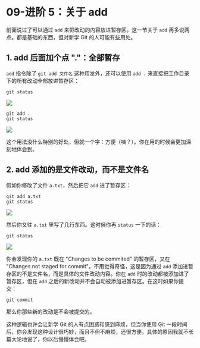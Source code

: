 # 09-进阶 5：关于 add

前面说过了可以通过 `add` 来把改动的内容放进暂存区。这一节关于 `add` 再多说两点。都是基础的东西，但对新学 Git 的人可能有些用处。

## 1\. add 后面加个点 "."：全部暂存

`add` 指令除了 `git add 文件名` 这种用发外，还可以使用 `add .` 来直接把工作目录下的所有改动全部放进暂存区：

~~~
git status
~~~

![](https://user-gold-cdn.xitu.io/2017/11/22/15fe36e3ee159b2e?imageView2/0/w/1280/h/960/format/webp/ignore-error/1)

~~~
git add .
git status
~~~

![](https://user-gold-cdn.xitu.io/2017/11/22/15fe36e3ed623762?imageView2/0/w/1280/h/960/format/webp/ignore-error/1)

这个用法没什么特别的好处，但就一个字：方便（咦？）。你在用的时候会更加深刻地体会到。

## 2\. add 添加的是文件改动，而不是文件名

假如你修改了文件 `a.txt`，然后把它 `add` 进了暂存区：

~~~
git add a.txt
git status
~~~

![](https://user-gold-cdn.xitu.io/2017/11/22/15fe36e3ee50d1a6?imageView2/0/w/1280/h/960/format/webp/ignore-error/1)

然后你又往 `a.txt` 里写了几行东西。这时候你再 `status` 一下的话：

~~~
git status
~~~

![](https://user-gold-cdn.xitu.io/2017/11/22/15fe36e3ed9f9877?imageView2/0/w/1280/h/960/format/webp/ignore-error/1)

你会发现你的 `a.txt` 既在 "Changes to be commited" 的暂存区，又在 "Changes not staged for commit"。不用觉得奇怪，这是因为通过 `add` 添加进暂存区的不是文件名，而是具体的文件改动内容。你在 `add` 时的改动都被添加进了暂存区，但在 `add` 之后的新改动并不会自动被添加进暂存区。在这时如果你提交：

~~~
git commit
~~~

那么你那些新的改动是不会被提交的。

这种逻辑也许会让新学 Git 的人有点困惑和感到麻烦，但当你使用 Git 一段时间后，你会发现这种设计很巧妙，而且不但不麻烦，还很方便。具体的原因我就不长篇大论地说了，你以后慢慢体会吧。